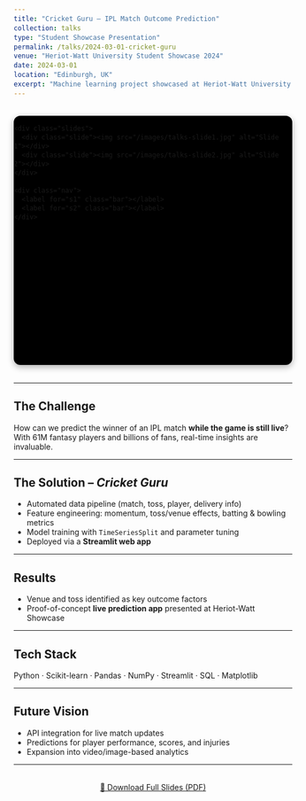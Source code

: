```yaml
---
title: "Cricket Guru – IPL Match Outcome Prediction"
collection: talks
type: "Student Showcase Presentation"
permalink: /talks/2024-03-01-cricket-guru
venue: "Heriot-Watt University Student Showcase 2024"
date: 2024-03-01
location: "Edinburgh, UK"
excerpt: "Machine learning project showcased at Heriot-Watt University to predict IPL match outcomes in real-time using ball-by-ball data, feature engineering, and a Streamlit app."
---
```


<!-- 📸 Contained slideshow -->
<div class="slider-wrapper">
  <div class="slider">
    <input type="radio" name="slide" id="s1" checked>
    <input type="radio" name="slide" id="s2">

    <div class="slides">
      <div class="slide"><img src="/images/talks-slide1.jpg" alt="Slide 1"></div>
      <div class="slide"><img src="/images/talks-slide2.jpg" alt="Slide 2"></div>
    </div>

    <div class="nav">
      <label for="s1" class="bar"></label>
      <label for="s2" class="bar"></label>
    </div>
  </div>
</div>

<style>
.slider-wrapper {
  max-width: 800px;
  height: 450px;         /* 🔑 container height controls everything */
  margin: 2rem auto;
  border-radius: 12px;
  overflow: hidden;      /* clip corners + image overflow */
  box-shadow: 0 4px 12px rgba(0,0,0,0.3);
  background: #000;
}
.slider {
  width: 100%;
  height: 100%;          /* match container */
  position: relative;
}
.slides {
  display: flex;
  width: 200%;
  height: 100%;          /* inherit container height */
  transition: 0.6s;
}
.slide {
  width: 100%;
  height: 100%;          /* enforce height */
  flex-shrink: 0;
}
.slide img {
  width: 100%;          /* 🔑 force image to fill box */
  object-fit: cover;     /* crop edges but keep aspect */
  display: block;
}
input[type=radio] {display: none;}
#s1:checked ~ .slides {transform: translateX(0);}
#s2:checked ~ .slides {transform: translateX(-100%);}
.nav {
  text-align: center;
  padding: 10px;
  background: #222;
}
.bar {
  cursor: pointer;
  height: 12px;
  width: 12px;
  margin: 0 5px;
  background: #bbb;
  border-radius: 50%;
  display: inline-block;
  transition: background-color 0.3s;
}
#s1:checked ~ .nav label[for=s1],
#s2:checked ~ .nav label[for=s2] {
  background: #717171;
}

</style>
---

## The Challenge  
How can we predict the winner of an IPL match **while the game is still live**?  
With 61M fantasy players and billions of fans, real-time insights are invaluable.  

---

## The Solution – *Cricket Guru*  
- Automated data pipeline (match, toss, player, delivery info)  
- Feature engineering: momentum, toss/venue effects, batting & bowling metrics  
- Model training with `TimeSeriesSplit` and parameter tuning  
- Deployed via a **Streamlit web app**  

---

## Results  
- Venue and toss identified as key outcome factors  
- Proof-of-concept **live prediction app** presented at Heriot-Watt Showcase  

---

## Tech Stack  
Python · Scikit-learn · Pandas · NumPy · Streamlit · SQL · Matplotlib  

---

## Future Vision  
- API integration for live match updates  
- Predictions for player performance, scores, and injuries  
- Expansion into video/image-based analytics  

---

<div style="text-align: center; margin-top: 2rem;">
  <a href="/files/CricketGuru.pdf" class="btn btn--large btn--primary" target="_blank">
    📑 Download Full Slides (PDF)
  </a>
</div>

